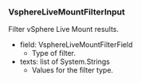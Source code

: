 ### VsphereLiveMountFilterInput
Filter vSphere Live Mount results.

- field: VsphereLiveMountFilterField
  - Type of filter.
- texts: list of System.Strings
  - Values for the filter type.
